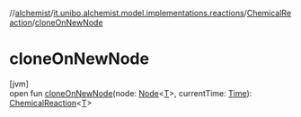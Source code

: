 //[alchemist](../../../index.md)/[it.unibo.alchemist.model.implementations.reactions](../index.md)/[ChemicalReaction](index.md)/[cloneOnNewNode](clone-on-new-node.md)

# cloneOnNewNode

[jvm]\
open fun [cloneOnNewNode](clone-on-new-node.md)(node: [Node](../../it.unibo.alchemist.model.interfaces/-node/index.md)<[T](../../it.unibo.alchemist.model.implementations.layers/-uniform-layer/index.md)>, currentTime: [Time](../../it.unibo.alchemist.model.interfaces/-time/index.md)): [ChemicalReaction](index.md)<[T](../../it.unibo.alchemist.model.implementations.layers/-uniform-layer/index.md)>
